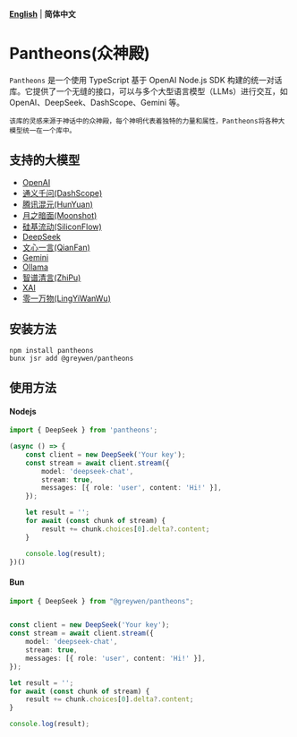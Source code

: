 
**[English](README_EN.md)** | **简体中文**

# Pantheons(众神殿)
`Pantheons` 是一个使用 TypeScript 基于 OpenAI Node.js SDK 构建的统一对话库。它提供了一个无缝的接口，可以与多个大型语言模型（LLMs）进行交互，如 OpenAI、DeepSeek、DashScope、Gemini 等。

`该库的灵感来源于神话中的众神殿，每个神明代表着独特的力量和属性，Pantheons将各种大模型统一在一个库中。`

## 支持的大模型
- [OpenAI](https://platform.openai.com/docs/api-reference/introduction)
- [通义千问(DashScope)](https://help.aliyun.com/zh/model-studio/developer-reference)
- [腾讯混元(HunYuan)](https://cloud.tencent.com/document/product/1729/101839)
- [月之暗面(Moonshot)](https://platform.moonshot.cn/docs/intro)
- [硅基流动(SiliconFlow)](https://docs.siliconflow.cn/cn/userguide/introduction)
- [DeepSeek](https://api-docs.deepseek.com/)
- [文心一言(QianFan)](https://cloud.baidu.com/doc/WENXINWORKSHOP/s/7ltgucw50)
- [Gemini](https://ai.google.dev/gemini-api/docs)
- [Ollama](https://github.com/ollama/ollama/blob/main/docs/api.md)
- [智谱清言(ZhiPu)](https://open.bigmodel.cn/dev/api/normal-model/glm-4)
- [XAI](https://docs.x.ai/docs/overview)
- [零一万物(LingYiWanWu)](https://platform.lingyiwanwu.com/docs/api-reference)

## 安装方法

```
npm install pantheons
bunx jsr add @greywen/pantheons
```

## 使用方法

#### Nodejs

```typescript
import { DeepSeek } from 'pantheons';

(async () => {
    const client = new DeepSeek('Your key');
    const stream = await client.stream({
        model: 'deepseek-chat',
        stream: true,
        messages: [{ role: 'user', content: 'Hi!' }],
    });

    let result = '';
    for await (const chunk of stream) {
        result += chunk.choices[0].delta?.content;
    }

    console.log(result);
})()
```

#### Bun

```typescript
import { DeepSeek } from "@greywen/pantheons";


const client = new DeepSeek('Your key');
const stream = await client.stream({
    model: 'deepseek-chat',
    stream: true,
    messages: [{ role: 'user', content: 'Hi!' }],
});

let result = '';
for await (const chunk of stream) {
    result += chunk.choices[0].delta?.content;
}

console.log(result);

```
